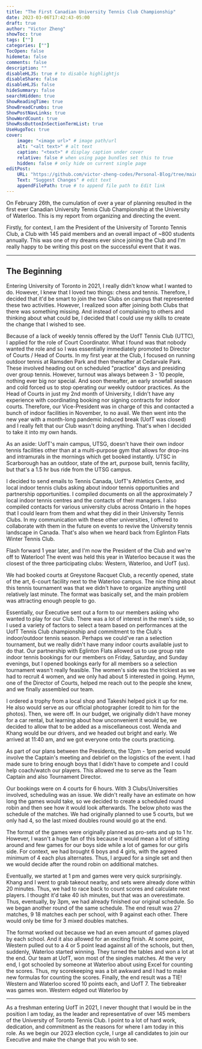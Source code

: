 ```yaml
---
title: "The First Canadian University Tennis Club Championship"
date: 2023-03-06T17:42:43-05:00
draft: true
author: "Victor Zheng"
showToc: true
tags: [""]
categories: [""]
TocOpen: false
hidemeta: false
comments: false
description: ""
disableHLJS: true # to disable highlightjs
disableShare: false
disableHLJS: false
hideSummary: false
searchHidden: true
ShowReadingTime: true
ShowBreadCrumbs: true
ShowPostNavLinks: true
ShowWordCount: true
ShowRssButtonInSectionTermList: true
UseHugoToc: true
cover:
    image: "<image url>" # image path/url
    alt: "<alt text>" # alt text
    caption: "<text>" # display caption under cover
    relative: false # when using page bundles set this to true
    hidden: false # only hide on current single page
editPost:
    URL: "https://github.com/victor-zheng-codes/Personal-Blog/tree/main/content"
    Text: "Suggest Changes" # edit text
    appendFilePath: true # to append file path to Edit link
---
```


On February 26th, the cumulation of over a year of planning resulted in the first ever Canadian University Tennis Club Championship at the University of Waterloo. This is my report from organizing and directing the event. 

Firstly, for context, I am the President of the University of Toronto Tennis Club, a Club with 145 paid members and an overall impact of ~800 students annually. This was one of my dreams ever since joining the Club and I'm really happy to be writing this post on the successful event that it was. 

--- 

## The Beginning
Entering University of Toronto in 2021, I really didn't know what I wanted to do. However, I knew that I loved two things: chess and tennis. Therefore, I decided that it'd be smart to join the two Clubs on campus that represented these two activities. However, I realized soon after joining both Clubs that there was something missing. And instead of complaining to others and thinking about what could be, I decided that I could use my skills to create the change that I wished to see. 

Because of a lack of weekly tennis offered by the UofT Tennis Club (UTTC), I applied for the role of Court Coordinator. What I found was that nobody wanted the role and so I was essentially immediately promoted to Director of Courts / Head of Courts. In my first year at the Club, I focused on running outdoor tennis at Ramsden Park and then thereafter at Cedarvale Park. These involved heading out on scheduled "practice" days and presiding over group tennis. However, turnout was always between 3 - 10 people, nothing ever big nor special. And soon thereafter, an early snowfall season and cold forced us to stop operating our weekly outdoor practices. As the Head of Courts in just my 2nd month of University, I didn't have any experience with coordinating booking nor signing contracts for indoor courts. Therefore, our Vice-President was in charge of this and contacted a bunch of indoor facilities in November, to no avail. We then went into the new year with a month-long pandemic induced break (UofT was closed) and I really felt that our Club wasn't doing anything. That's when I decided to take it into my own hands. 

As an aside: UofT's main campus, UTSG, doesn't have their own indoor tennis facilities other than at a multi-purpose gym that allows for drop-ins and intramurals in the mornings which get booked instantly. UTSC in Scarborough has an outdoor, state of the art, purpose built, tennis facility, but that's a 1.5 hr bus ride from the UTSG campus. 

I decided to send emails to Tennis Canada, UofT's Athletics Centre, and local indoor tennis clubs asking about indoor tennis opportunities and partnership opportunities. I compiled documents on all the approximately 7 local indoor tennis centres and the contacts of their managers. I also compiled contacts for various university clubs across Ontario in the hopes that I could learn from them and what they did in their University Tennis Clubs. In my communication with these other universities, I offered to collaborate with them in the future on events to revive the University tennis landscape in Canada. That's also when we heard back from Eglinton Flats Winter Tennis Club. 

Flash forward 1 year later, and I'm now the President of the Club and we're off to Waterloo! The event was held this year in Waterloo because it was the closest of the three participating clubs: Western, Waterloo, and UofT (us). 

We had booked courts at Greystone Racquet Club, a recently opened, state of the art, 6-court facility next to the Waterloo campus. The nice thing about this tennis tournament was that we didn't have to organize anything until relatively last minute. The format was basically set, and the main problem was attracting enough people to go. 

Essentially, our Executive sent out a form to our members asking who wanted to play for our Club. There was a lot of interest in the men's side, so I used a variety of factors to select a team based on performances at the UofT Tennis Club championship and commitment to the Club's indoor/outdoor tennis season. Perhaps we could've ran a selection tournament, but we really didn't have many indoor courts available just to do that. Our partnership with Eglinton Flats allowed us to use group rate indoor tennis bookings for our members on Friday, Saturday, and Sunday evenings, but I opened bookings early for all members so a selection tournament wasn't really feasible. The women's side was the trickiest as we had to recruit 4 women, and we only had about 5 interested in going. Hymn, one of the Director of Courts, helped me reach out to the people she knew, and we finally assembled our team. 

I ordered a trophy from a local shop and Takeshi helped pick it up for me. He also would serve as our official photographer (credit to him for the photos). Then, we were off. In our budget, we originally didn't have money for a car rental, but learning about how unconvenient it would be, we decided to allow that to be added as a miscellaneous cost. Wenda and Khang would be our drivers, and we headed out bright and early. We arrived at 11:40 am, and we got everyone onto the courts practicing. 

As part of our plans between the Presidents, the 12pm - 1pm period would involve the Captain's meeting and debrief on the logistics of the event. I had made sure to bring enough boys that I didn't have to compete and I could help coach/watch our players. This allowed me to serve as the Team Captain and also Tournament Director.

Our bookings were on 4 courts for 6 hours. With 3 Clubs/Universities involved, scheduling was an issue. We didn't really have an estimate on how long the games would take, so we decided to create a scheduled round robin and then see how it would look afterwards. The below photo was the schedule of the matches. We had originally planned to use 5 courts, but we only had 4, so the last mixed doubles round would go at the end. 

The format of the games were originally planned as pro-sets and up to 1 hr. However, I wasn't a huge fan of this because it would mean a lot of sitting around and few games for our boys side while a lot of games for our girls side. For context, we had brought 6 boys and 4 girls, with the agreed minimum of 4 each plus alternates. Thus, I argued for a single set and then we would decide after the round robin on additional matches. 

Eventually, we started at 1 pm and games were very quick surprisingly. Khang and I went to grab takeout nearby, and sets were already done within 20 minutes. Thus, we had to race back to count scores and calculate next players. I thought it'd take 40 ish minutes, but that was an overestimate. Thus, eventually, by 3pm, we had already finished our original schedule. So we began another round of the same schedule. The end result was 27 matches, 9 18 matches each per school, with 9 against each other. There would only be time for 3 mixed doubles matches. 

The format worked out because we had an even amount of games played by each school. And it also allowed for an exciting finish. At some point, Western pulled out to a 4 or 5 point lead against all of the schools, but then, suddenly, Waterloo started winning. They turned the tables and won a lot at the end. Our team at UofT, won most of the singles matches. At the very end, I got schooled by someone at Waterloo about using Excel for counting the scores. Thus, my scorekeeping was a bit awkward and I had to make new formulas for counting the scores. Finally, the end result was a TIE! Western and Waterloo scored 10 points each, and UofT 7. The tiebreaker was games won. Western edged out Waterloo by 

---

As a freshman entering UofT in 2021, I never thought that I would be in the position I am today, as the leader and representative of over 145 members of the University of Toronto Tennis Club. I point to a lot of hard work, dedication, and commitment as the reasons for where I am today in this role. As we begin our 2023 election cycle, I urge all candidates to join our Executive and make the change that you wish to see. 